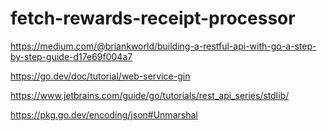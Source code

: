 # fetch-rewards-receipt-processor

https://medium.com/@briankworld/building-a-restful-api-with-go-a-step-by-step-guide-d17e69f004a7

https://go.dev/doc/tutorial/web-service-gin

https://www.jetbrains.com/guide/go/tutorials/rest_api_series/stdlib/

https://pkg.go.dev/encoding/json#Unmarshal